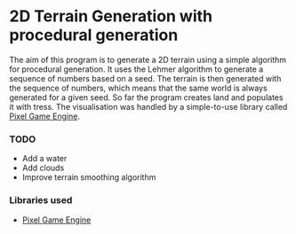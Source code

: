 # 2D Terrain Generation with procedural generation
The aim of this program is to generate a 2D terrain using a simple algorithm for procedural generation.
It uses the Lehmer algorithm to generate a sequence of numbers based on a seed.
The terrain is then generated with the sequence of numbers, which means that the same world is always generated for a given seed.
So far the program creates land and populates it with tress.
The visualisation was handled by a simple-to-use library called [Pixel Game Engine](https://github.com/OneLoneCoder/olcPixelGameEngine).

### TODO
* Add a water
* Add clouds
* Improve terrain smoothing algorithm

### Libraries used
* [Pixel Game Engine](https://github.com/OneLoneCoder/olcPixelGameEngine)